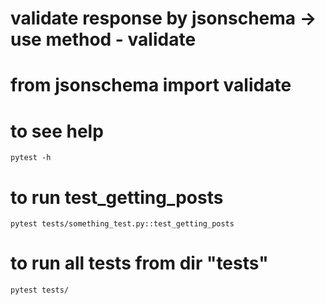 # validate response by jsonschema -> use method - validate 
# from jsonschema import validate


# to see help
```shell
pytest -h
```

# to run test_getting_posts
```shell
pytest tests/something_test.py::test_getting_posts
```

# to run all tests from dir "tests"
```shell
pytest tests/
```